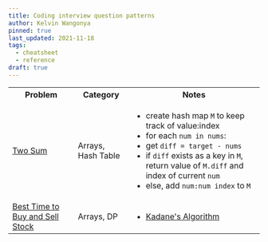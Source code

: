 ```yaml
---
title: Coding interview question patterns
author: Kelvin Wangonya
pinned: true
last_updated: 2021-11-18
tags:
  - cheatsheet
  - reference
draft: true
---
```


<table>
  <tr>
    <th>Problem</th>
    <th>Category</th>
    <th>Notes</th>
  </tr>
  <tr>
    <td class="easy"><a href="https://leetcode.com/problems/two-sum/">Two Sum</a></td>
    <td>Arrays, Hash Table</td>
    <td>
      <ul>
        <li>create hash map <code>M</code> to keep track of value:index</li>
        <li>for each <code>num in nums</code>:</li>
        <li>get <code>diff = target - nums</code></li>
        <li>if <code>diff</code> exists as a key in <code>M</code>, return value of <code>M.diff</code> and index of current <code>num</code></li>
        <li>else, add <code>num:num index</code> to <code>M</code>
      </ul>
    </td>
  </tr>
  <tr>
    <td class="easy"><a href="https://leetcode.com/problems/best-time-to-buy-and-sell-stock/">Best Time to Buy and Sell Stock</a></td>
    <td>Arrays, DP</td>
    <td>
      <ul>
        <li><a href="https://wangonya.com/blog/kadanes-algorithm/">Kadane's Algorithm</a></li>
      </ul>
    </td>
  </tr>
</table>

<!-- row template
<tr>
  <td class="easy"><a href=""></a></td>
  <td>Arrays, Hash Table</td>
  <td>
    <ul>
      <li></li>
    </ul>
  </td>
</tr>
-->
